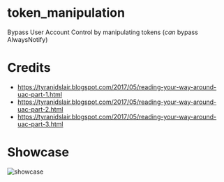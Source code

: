 # token_manipulation
Bypass User Account Control by manipulating tokens (*can* bypass AlwaysNotify)

# Credits
+ https://tyranidslair.blogspot.com/2017/05/reading-your-way-around-uac-part-1.html
+ https://tyranidslair.blogspot.com/2017/05/reading-your-way-around-uac-part-2.html
+ https://tyranidslair.blogspot.com/2017/05/reading-your-way-around-uac-part-3.html

# Showcase
![showcase](https://i.imgur.com/ZFaTYbh.png)
